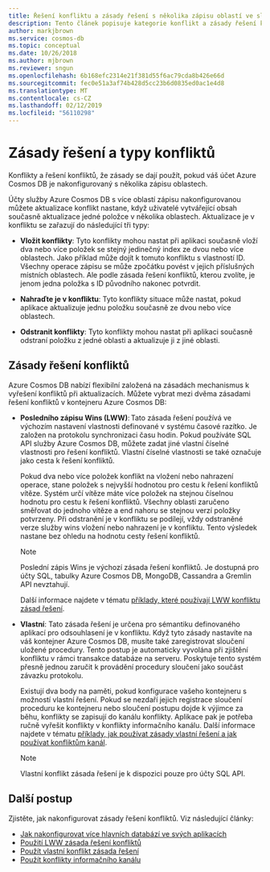 ```yaml
---
title: Řešení konfliktu a zásady řešení s několika zápisu oblastí ve službě Azure Cosmos DB
description: Tento článek popisuje kategorie konflikt a zásady řešení konfliktu ve službě Azure Cosmos DB.
author: markjbrown
ms.service: cosmos-db
ms.topic: conceptual
ms.date: 10/26/2018
ms.author: mjbrown
ms.reviewer: sngun
ms.openlocfilehash: 6b168efc2314e21f381d55f6ac79cda8b426e66d
ms.sourcegitcommit: fec0e51a3af74b428d5cc23b6d0835ed0ac1e4d8
ms.translationtype: MT
ms.contentlocale: cs-CZ
ms.lasthandoff: 02/12/2019
ms.locfileid: "56110298"
---
```

# <a name="conflict-types-and-resolution-policies"></a>Zásady řešení a typy konfliktů

Konflikty a řešení konfliktů, že zásady se dají použít, pokud váš účet Azure Cosmos DB je nakonfigurovaný s několika zápisu oblastech.

Účty služby Azure Cosmos DB s více oblastí zápisu nakonfigurovanou můžete aktualizace konflikt nastane, když uživatelé vytvářející obsah současně aktualizace jedné položce v několika oblastech. Aktualizace je v konfliktu se zařazují do následující tři typy:

* **Vložit konflikty**: Tyto konflikty mohou nastat při aplikaci současně vloží dva nebo více položek se stejný jedinečný index ze dvou nebo více oblastech. Jako příklad může dojít k tomuto konfliktu s vlastností ID. Všechny operace zápisu se může zpočátku povést v jejich příslušných místních oblastech. Ale podle zásada řešení konfliktů, kterou zvolíte, je jenom jedna položka s ID původního nakonec potvrdit.

* **Nahraďte je v konfliktu**: Tyto konflikty situace může nastat, pokud aplikace aktualizuje jednu položku současně ze dvou nebo více oblastech.

* **Odstranit konflikty**: Tyto konflikty mohou nastat při aplikaci současně odstraní položku z jedné oblasti a aktualizuje ji z jiné oblasti.

## <a name="conflict-resolution-policies"></a>Zásady řešení konfliktů

Azure Cosmos DB nabízí flexibilní založená na zásadách mechanismus k vyřešení konfliktů při aktualizacích. Můžete vybrat mezi dvěma zásadami řešení konfliktů v kontejneru Azure Cosmos DB:

- **Posledního zápisu Wins (LWW)**: Tato zásada řešení používá ve výchozím nastavení vlastnosti definované v systému časové razítko. Je založen na protokolu synchronizaci času hodin. Pokud používáte SQL API služby Azure Cosmos DB, můžete zadat jiné vlastní číselné vlastnosti pro řešení konfliktů. Vlastní číselné vlastnosti se také označuje jako cesta k řešení konfliktů. 

  Pokud dva nebo více položek konflikt na vložení nebo nahrazení operace, stane položek s nejvyšší hodnotou pro cestu k řešení konfliktů vítěze. Systém určí vítěze máte více položek na stejnou číselnou hodnotu pro cestu k řešení konfliktů. Všechny oblasti zaručeno směřovat do jednoho vítěze a end nahoru se stejnou verzí položky potvrzeny. Při odstranění je v konfliktu se podílejí, vždy odstraněné verze služby wins vložení nebo nahrazení je v konfliktu. Tento výsledek nastane bez ohledu na hodnotu cesty řešení konfliktů.

  > [!NOTE]
  > Poslední zápis Wins je výchozí zásada řešení konfliktů. Je dostupná pro účty SQL, tabulky Azure Cosmos DB, MongoDB, Cassandra a Gremlin API nevztahují.

  Další informace najdete v tématu [příklady, které používají LWW konfliktu zásad řešení](how-to-manage-conflicts.md#create-a-last-writer-wins-conflict-resolution-policy).

- **Vlastní**: Tato zásada řešení je určena pro sémantiku definovaného aplikací pro odsouhlasení je v konfliktu. Když tyto zásady nastavíte na váš kontejner Azure Cosmos DB, musíte také zaregistrovat sloučení uložené procedury. Tento postup je automaticky vyvolána při zjištění konfliktu v rámci transakce databáze na serveru. Poskytuje tento systém přesně jednou zaručit k provádění procedury sloučení jako součást závazku protokolu.  

  Existují dva body na paměti, pokud konfigurace vašeho kontejneru s možností vlastní řešení. Pokud se nezdaří jejich registrace sloučení proceduru ke kontejneru nebo sloučení postupu dojde k výjimce za běhu, konflikty se zapisují do kanálu konflikty. Aplikace pak je potřeba ručně vyřešit konflikty v konflikty informačního kanálu. Další informace najdete v tématu [příklady, jak používat zásady vlastní řešení a jak používat konfliktům kanál](how-to-manage-conflicts.md#create-a-last-writer-wins-conflict-resolution-policy).

  > [!NOTE]
  > Vlastní konflikt zásada řešení je k dispozici pouze pro účty SQL API.

## <a name="next-steps"></a>Další postup

Zjistěte, jak nakonfigurovat zásady řešení konfliktů. Viz následující články:

* [Jak nakonfigurovat více hlavních databází ve svých aplikacích](how-to-multi-master.md)
* [Použití LWW zásada řešení konfliktů](how-to-manage-conflicts.md#create-a-last-writer-wins-conflict-resolution-policy)
* [Použít vlastní konflikt zásada řešení](how-to-manage-conflicts.md#create-a-last-writer-wins-conflict-resolution-policy)
* [Použít konflikty informačního kanálu](how-to-manage-conflicts.md#read-from-conflict-feed)
